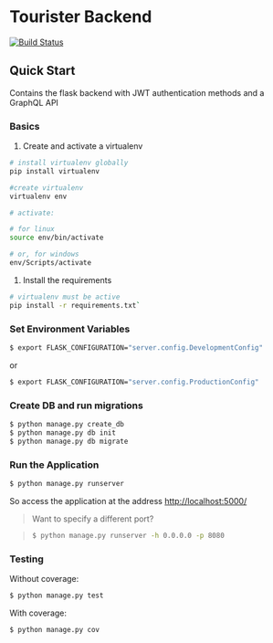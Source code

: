 # Tourister Backend

[![Build Status](https://travis-ci.org/TODO?branch=master)](https://travis-ci.org/TODO)

## Quick Start

Contains the flask backend with JWT authentication methods and a GraphQL API

### Basics

1. Create and activate a virtualenv

```bash
# install virtualenv globally
pip install virtualenv

#create virtualenv
virtualenv env

# activate:

# for linux
source env/bin/activate

# or, for windows
env/Scripts/activate
```

1. Install the requirements

```bash
# virtualenv must be active
pip install -r requirements.txt`
```

### Set Environment Variables

```bash
$ export FLASK_CONFIGURATION="server.config.DevelopmentConfig"
```

or

```bash
$ export FLASK_CONFIGURATION="server.config.ProductionConfig"
```

### Create DB and run migrations

```bash
$ python manage.py create_db
$ python manage.py db init
$ python manage.py db migrate
```

### Run the Application

```bash
$ python manage.py runserver
```

So access the application at the address [http://localhost:5000/](http://localhost:5000/)

> Want to specify a different port?

> ```bash
> $ python manage.py runserver -h 0.0.0.0 -p 8080
> ```

### Testing

Without coverage:

```bash
$ python manage.py test
```

With coverage:

```bash
$ python manage.py cov
```
